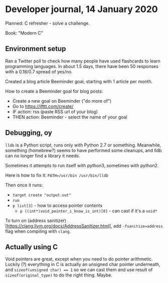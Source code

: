 # Developer journal, 14 January 2020

Planned: C refresher - solve a challenge.

Book: "Modern C"

## Environment setup

Ran a Twitter poll to check how many people have used flashcards to learn
programming languages. In about 1.5 days, there have been 50 responses
with a 0.18/0.7 spread of yes/no.

Created a blog article Beeminder goal, starting with 1 article per month.

How to create a Beeminder goal for blog posts:

- Create a new goal on Beeminder ("do more of")
- Go to https://ifttt.com/create/
- IF action: rss (paste RSS url of your blog)
- THEN action: Beeminder - select the name of your goal

## Debugging, oy

`lldb` is a Python script, runs only with Python 2.7 or something.
Meanwhile, something (homebrew?) seems to have performed some cleanups,
and lldb can no longer find a library it needs.

Sometimes it attempts to run itself with python3, sometimes with python2.

Here is how to fix it: `PATH=/usr/bin /usr/bin/lldb`

Then once it runs:

- `target create "output.out"`
- `run`
- `p list[3]` - how to access pointer contents
    - `p ((int*)void_pointer_i_know_is_int)[0]` - can cast if it's a `void*`

To turn on (address sanitizer)[https://clang.llvm.org/docs/AddressSanitizer.html],
add `-fsanitize=address` flag when compiling with `clang`.

## Actually using C

Void pointers are great, except when you need to do pointer arithmetic.
Luckily (?) everything in C is actually an unsigned char pointer underneath,
and `sizeof(unsigned char) == 1` so we can cast them and use result of
`sizeof(original_type)` to do the right thing. Maybe.
 